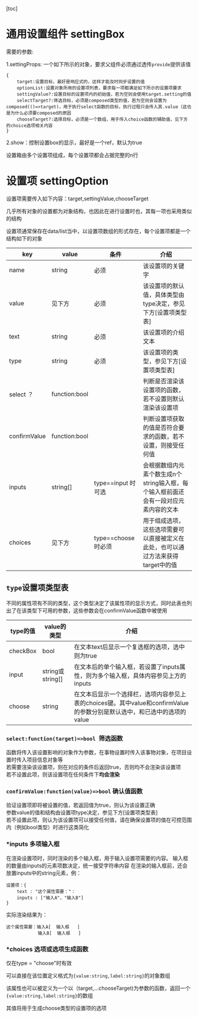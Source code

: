 [toc]

# 通用设置组件 settingBox

需要的参数:

1.settingProps: 一个如下所示的对象，要求父组件必须通过透传`provide`提供该值

```
{
	target:设置目标，最好是响应式的，这样才能及时同步设置的值
	optionList:设置对象所用的设置项列表，要求每一项都满足如下所示的设置项要求
	settingValue?:设置目标的设置项内的初始值，若为空则会使用target.setting的值
	selectTarget?:筛选目标，必须是composed类型的值，若为空则会设置为composed(()=>target)，用于执行select函数的目标，执行过程只会传入其.value（这也是为什么必须要composed的原因
	chooseTarget?:选择目标，必须是一个数组，用于传入choice函数的辅助值，见下方的choice选项相关内容
}
```

2.show：控制设置box的显示，最好是一个ref，默认为true

设置箱由多个设置项组成，每个设置项都会占据完整的n行

# 设置项 settingOption

设置项需要传入如下内容：target,settingValue,chooseTarget

几乎所有对象的设置都为对象结构，也因此在进行设置时也，其每一项也采用类似的结构

设置项通常保存在data/list当中，以设置项数组的形式存在，每个设置项都是一个结构如下的对象

| key          | value         | 条件                | 介绍                                                         |
| ------------ | ------------- | ------------------- | ------------------------------------------------------------ |
| name         | string        | 必须                | 该设置项的关键字                                             |
| value        | 见下方        | 必须                | 该设置项的默认值，具体类型由type决定，参见下方[设置项类型表] |
| text         | string        | 必须                | 该设置项的介绍文本                                           |
| type         | string        | 必须                | 该设置项的类型，参见下方[设置项类型表]                       |
| select ？    | function:bool |                     | 判断是否渲染该设置项的函数，若不设置则默认渲染该设置项       |
| confirmValue | function:bool |                     | 判断设置项获取的值是否符合要求的函数，若不设置，则接受任何值 |
| inputs       | string[]      | type==input 时可选  | 会根据数组内元素个数生成n个string输入框，每个输入框前面还会有一段对应元素内容的文本 |
| choices      | 见下方        | type==choose 时必须 | 用于组成选项，这些选项需要可以直接被定义在此处，也可以通过方法来获得target中的值 |

## `type`设置项类型表

不同的属性项有不同的类型，这个类型决定了该属性项的显示方式，同时此表也列出了在该类型下可用的参数，这些参数会在confirmValue函数中被使用

| type的值 | value的类型      | 介绍                                                         |
| -------- | ---------------- | ------------------------------------------------------------ |
| checkBox | bool             | 在文本text后显示一个复选框的选项，选中则为true               |
| input    | string或string[] | 在文本后的单个输入框，若设置了inputs属性，则为多个输入框，具体内容参见上方的inputs |
| choose   | string           | 在文本后显示一个选择栏，选项内容参见上表的choices键。其中value和confirmValue的参数分别是默认选中，和已选中的选项的value |



### `select:function(target)=>bool `筛选函数

函数将传入该设置影响的对象作为参数，在事物设置时传入该事物对象，在项目设置时传入项目信息对象等  
若需要渲染该设置项，则在对应的条件后返回true，否则均不会渲染该设置项  
若不设置此项，则该设置项在任何条件下**均会渲染**



### `confirmValue:function(value)=>bool` 确认值函数

验证设置项即将被设置的值，若返回值为true，则认为该设置正确  
参数value的值和结构由设置项type决定，参见下方[设置项类型表]  
若不设置此项，则认为该设置项可以接受任何值，请在确保设置项的值在可控范围内（例如bool类型）时进行这类简化

### *inputs 多项输入框

在渲染设置项时，同时渲染的多个输入框，用于输入设置项需要的内容。
输入框的数量由inputs的元素项数决定，统一接受字符串内容
在渲染的输入框前，还会放置inputs中的string元素，例：

~~~
设置项：{
	text : "这个属性需要："：
	inputs : ["输入A"，"输入B"]
}
~~~

实际渲染结果为：

~~~
这个属性需要：输入A[  输入框   ]
			输入B[  输入框   ]
~~~

### *choices 选项或选项生成函数

仅在type = "choose"时有效

可以直接在该位置定义格式为`{value:string,label:string}`的对象数组

该属性也可以被定义为一个以（target,...chooseTarget)为参数的函数，返回一个`{value:string,label:string}`的数组

其值将用于生成choose类型的设置项的选项



